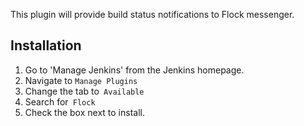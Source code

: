 This plugin will provide build status notifications to Flock messenger. 

## Installation

1.  Go to 'Manage Jenkins' from the Jenkins homepage.
2.  Navigate to `Manage Plugins`
3.  Change the tab to` Available`
4.  Search for` Flock`
5.  Check the box next to install.
